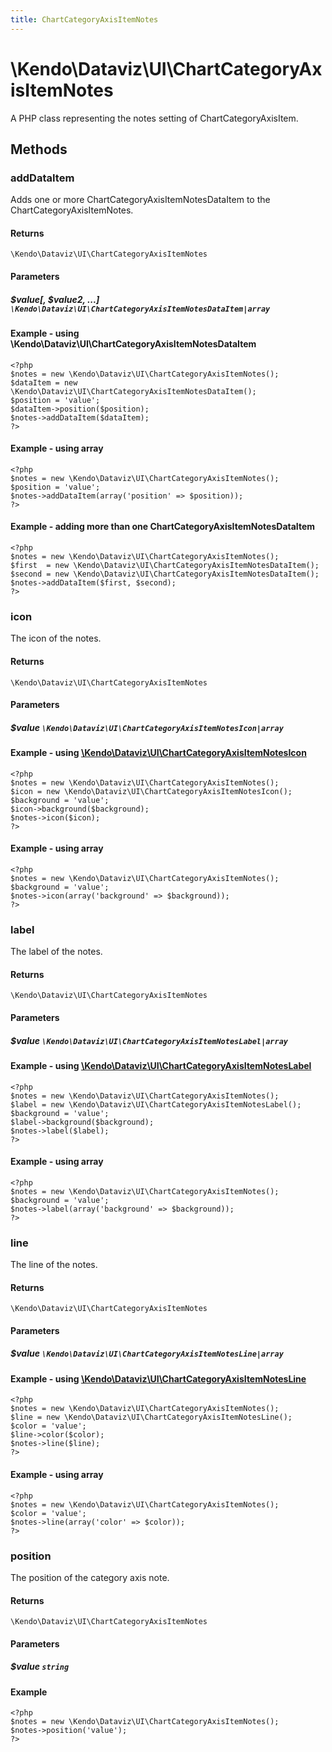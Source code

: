 ```yaml
---
title: ChartCategoryAxisItemNotes
---
```


# \Kendo\Dataviz\UI\ChartCategoryAxisItemNotes

A PHP class representing the notes setting of ChartCategoryAxisItem.


## Methods

### addDataItem

Adds one or more ChartCategoryAxisItemNotesDataItem to the ChartCategoryAxisItemNotes.

#### Returns
`\Kendo\Dataviz\UI\ChartCategoryAxisItemNotes`

#### Parameters

##### $value[, $value2, ...] `\Kendo\Dataviz\UI\ChartCategoryAxisItemNotesDataItem|array`

#### Example - using \Kendo\Dataviz\UI\ChartCategoryAxisItemNotesDataItem

    <?php
    $notes = new \Kendo\Dataviz\UI\ChartCategoryAxisItemNotes();
    $dataItem = new \Kendo\Dataviz\UI\ChartCategoryAxisItemNotesDataItem();
    $position = 'value';
    $dataItem->position($position);
    $notes->addDataItem($dataItem);
    ?>

#### Example - using array

    <?php
    $notes = new \Kendo\Dataviz\UI\ChartCategoryAxisItemNotes();
    $position = 'value';
    $notes->addDataItem(array('position' => $position));
    ?>

#### Example - adding more than one ChartCategoryAxisItemNotesDataItem

    <?php
    $notes = new \Kendo\Dataviz\UI\ChartCategoryAxisItemNotes();
    $first  = new \Kendo\Dataviz\UI\ChartCategoryAxisItemNotesDataItem();
    $second = new \Kendo\Dataviz\UI\ChartCategoryAxisItemNotesDataItem();
    $notes->addDataItem($first, $second);
    ?>

### icon

The icon of the notes.

#### Returns
`\Kendo\Dataviz\UI\ChartCategoryAxisItemNotes`

#### Parameters

##### $value `\Kendo\Dataviz\UI\ChartCategoryAxisItemNotesIcon|array`


#### Example - using [\Kendo\Dataviz\UI\ChartCategoryAxisItemNotesIcon](/kendo-ui/api/wrappers/php/Kendo/Dataviz/UI/ChartCategoryAxisItemNotesIcon)
    <?php
    $notes = new \Kendo\Dataviz\UI\ChartCategoryAxisItemNotes();
    $icon = new \Kendo\Dataviz\UI\ChartCategoryAxisItemNotesIcon();
    $background = 'value';
    $icon->background($background);
    $notes->icon($icon);
    ?>

#### Example - using array

    <?php
    $notes = new \Kendo\Dataviz\UI\ChartCategoryAxisItemNotes();
    $background = 'value';
    $notes->icon(array('background' => $background));
    ?>

### label

The label of the notes.

#### Returns
`\Kendo\Dataviz\UI\ChartCategoryAxisItemNotes`

#### Parameters

##### $value `\Kendo\Dataviz\UI\ChartCategoryAxisItemNotesLabel|array`


#### Example - using [\Kendo\Dataviz\UI\ChartCategoryAxisItemNotesLabel](/kendo-ui/api/wrappers/php/Kendo/Dataviz/UI/ChartCategoryAxisItemNotesLabel)
    <?php
    $notes = new \Kendo\Dataviz\UI\ChartCategoryAxisItemNotes();
    $label = new \Kendo\Dataviz\UI\ChartCategoryAxisItemNotesLabel();
    $background = 'value';
    $label->background($background);
    $notes->label($label);
    ?>

#### Example - using array

    <?php
    $notes = new \Kendo\Dataviz\UI\ChartCategoryAxisItemNotes();
    $background = 'value';
    $notes->label(array('background' => $background));
    ?>

### line

The line of the notes.

#### Returns
`\Kendo\Dataviz\UI\ChartCategoryAxisItemNotes`

#### Parameters

##### $value `\Kendo\Dataviz\UI\ChartCategoryAxisItemNotesLine|array`


#### Example - using [\Kendo\Dataviz\UI\ChartCategoryAxisItemNotesLine](/kendo-ui/api/wrappers/php/Kendo/Dataviz/UI/ChartCategoryAxisItemNotesLine)
    <?php
    $notes = new \Kendo\Dataviz\UI\ChartCategoryAxisItemNotes();
    $line = new \Kendo\Dataviz\UI\ChartCategoryAxisItemNotesLine();
    $color = 'value';
    $line->color($color);
    $notes->line($line);
    ?>

#### Example - using array

    <?php
    $notes = new \Kendo\Dataviz\UI\ChartCategoryAxisItemNotes();
    $color = 'value';
    $notes->line(array('color' => $color));
    ?>

### position
The position of the category axis note.

#### Returns
`\Kendo\Dataviz\UI\ChartCategoryAxisItemNotes`

#### Parameters

##### $value `string`



#### Example 
    <?php
    $notes = new \Kendo\Dataviz\UI\ChartCategoryAxisItemNotes();
    $notes->position('value');
    ?>

